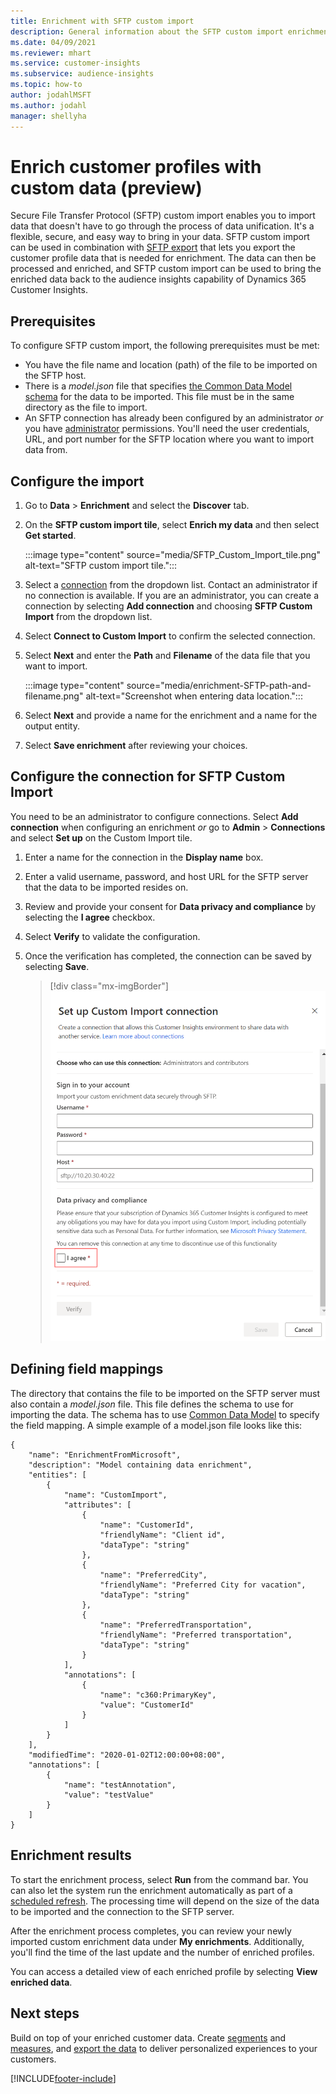 ```yaml
---
title: Enrichment with SFTP custom import
description: General information about the SFTP custom import enrichment.
ms.date: 04/09/2021
ms.reviewer: mhart
ms.service: customer-insights
ms.subservice: audience-insights
ms.topic: how-to
author: jodahlMSFT
ms.author: jodahl
manager: shellyha
---
```


# Enrich customer profiles with custom data (preview)

Secure File Transfer Protocol (SFTP) custom import enables you to import data that doesn't have to go through the process of data unification. It's a flexible, secure, and easy way to bring in your data. SFTP custom import can be used in combination with [SFTP export](export-sftp.md) that lets you export the customer profile data that is needed for enrichment. The data can then be processed and enriched, and SFTP custom import can be used to bring the enriched data back to the audience insights capability of Dynamics 365 Customer Insights.

## Prerequisites

To configure SFTP custom import, the following prerequisites must be met:

- You have the file name and location (path) of the file to be imported on the SFTP host.
- There is a *model.json* file that specifies [the Common Data Model schema](/common-data-model/) for the data to be imported. This file must be in the same directory as the file to import.
- An SFTP connection has already been configured by an administrator *or* you have [administrator](permissions.md#administrator) permissions. You'll need the user credentials, URL, and port number for the SFTP location where you want to import data from.


## Configure the import

1. Go to **Data** > **Enrichment** and select the **Discover** tab.

1. On the **SFTP custom import tile**, select **Enrich my data** and then select **Get started**.

   :::image type="content" source="media/SFTP_Custom_Import_tile.png" alt-text="SFTP custom import tile.":::

1. Select a [connection](connections.md) from the dropdown list. Contact an administrator if no connection is available. If you are an administrator, you can create a connection by selecting **Add connection** and choosing **SFTP Custom Import** from the dropdown list.

1. Select **Connect to Custom Import** to confirm the selected connection.

1.	Select **Next** and enter the **Path** and **Filename** of the data file that you want to import.

    :::image type="content" source="media/enrichment-SFTP-path-and-filename.png" alt-text="Screenshot when entering data location.":::

1. Select **Next** and provide a name for the enrichment and a name for the output entity. 

1. Select **Save enrichment** after reviewing your choices.

## Configure the connection for SFTP Custom Import 

You need to be an administrator to configure connections. Select **Add connection** when configuring an enrichment *or* go to **Admin** > **Connections** and select **Set up** on the Custom Import tile.

1. Enter a name for the connection in the **Display name** box.

1. Enter a valid username, password, and host URL for the SFTP server that the data to be imported resides on.

1. Review and provide your consent for **Data privacy and compliance** by selecting the **I agree** checkbox.

1. Select **Verify** to validate the configuration.

1. Once the verification has completed, the connection can be saved by selecting **Save**.

   > [!div class="mx-imgBorder"]
   > ![Experian connection configuration page.](media/enrichment-SFTP-connection.png "Experian connection configuration page")


## Defining field mappings 

The directory that contains the file to be imported on the SFTP server must also contain a *model.json* file. This file defines the schema to use for importing the data. The schema has to use [Common Data Model](/common-data-model/) to specify the field mapping. A simple example of a model.json file looks like this:

```
{
	"name": "EnrichmentFromMicrosoft",
	"description": "Model containing data enrichment",
	"entities": [
		{
			"name": "CustomImport",
			"attributes": [
				{
					"name": "CustomerId",
					"friendlyName": "Client id",
					"dataType": "string"
				},
				{
					"name": "PreferredCity",
					"friendlyName": "Preferred City for vacation",
					"dataType": "string"
				},
				{
					"name": "PreferredTransportation",
					"friendlyName": "Preferred transportation",
					"dataType": "string"
				}
			],
			"annotations": [
				{
					"name": "c360:PrimaryKey",
					"value": "CustomerId"
				}
			]
		}
	],
	"modifiedTime": "2020-01-02T12:00:00+08:00",
	"annotations": [
		{
			"name": "testAnnotation",
			"value": "testValue"
		}
	]
}
```

## Enrichment results

To start the enrichment process, select **Run** from the command bar. You can also let the system run the enrichment automatically as part of a [scheduled refresh](system.md#schedule-tab). The processing time will depend on the size of the data to be imported and the connection to the SFTP server.

After the enrichment process completes, you can review your newly imported custom enrichment data under **My enrichments**. Additionally, you'll find the time of the last update and the number of enriched profiles.

You can access a detailed view of each enriched profile by selecting **View enriched data**.

## Next steps

Build on top of your enriched customer data. Create [segments](segments.md) and [measures](measures.md), and [export the data](export-destinations.md) to deliver personalized experiences to your customers.

[!INCLUDE[footer-include](../includes/footer-banner.md)]
